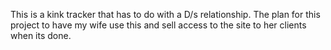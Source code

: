 This is a kink tracker that has to do with a D/s relationship. The plan for this project to have my wife use this and sell access to the site to her clients when its done.
